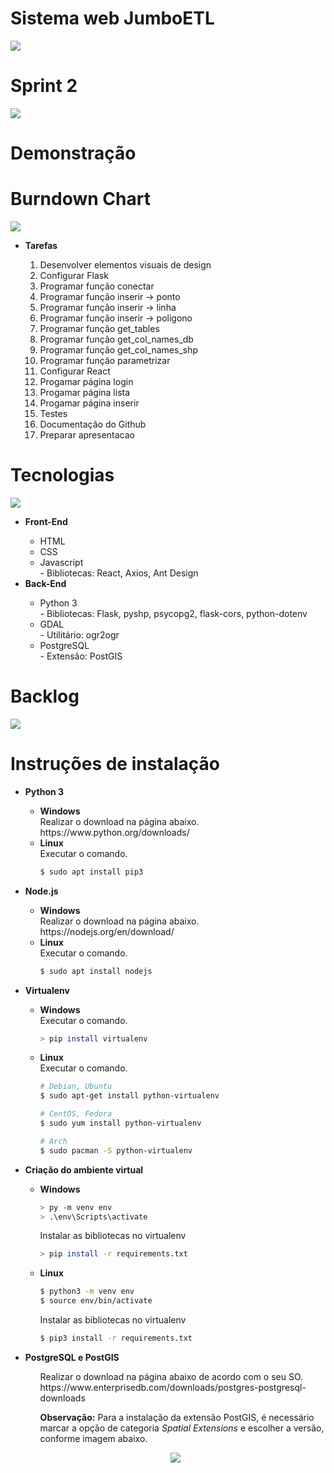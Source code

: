 # Sistema web JumboETL
![](https://i.imgur.com/pmG7ERF.png)

# Sprint 2
![](https://i.imgur.com/eiujiX8.png)

# Demonstração

# Burndown Chart
![](https://i.imgur.com/Yu6hzUM.png)

<ul>
  <li><b>Tarefas</b></li>

1. Desenvolver elementos visuais de design
2. Configurar Flask
3. Programar função conectar
4. Programar função inserir -> ponto
5. Programar função inserir -> linha
6. Programar função inserir -> poligono
7. Programar função get_tables
8. Programar função get_col_names_db
9. Programar função get_col_names_shp
10. Programar função parametrizar
11. Configurar React
12. Progamar página login
13. Progamar página lista
14. Progamar página inserir
15. Testes
16. Documentação do Github
17. Preparar apresentacao

</ul>

# Tecnologias
![](https://i.imgur.com/w3jtxBV.jpg)

<ul>
  <li><b>Front-End</b></li>
    <ul>
      <li>HTML</li>
      <li>CSS</li>
      <li>Javascript</li>
          - Bibliotecas: React, Axios, Ant Design
    </ul>
  
  <li><b>Back-End</b></li>
    <ul>
      <li>Python 3</li>
          - Bibliotecas: Flask, pyshp, psycopg2, flask-cors, python-dotenv
      <li>GDAL</li>
          - Utilitário: ogr2ogr
      <li>PostgreSQL</li>
          - Extensão: PostGIS   
    </ul>
</ul>

# Backlog
![](https://i.imgur.com/W6hY6KK.png)

# Instruções de instalação



<ul>
  <li><b>Python 3</b></li>
    <ul>
    <li><b>Windows</b></li> Realizar o download na página abaixo.<br/>https://www.python.org/downloads/
    <li><b>Linux</b></li> Executar o comando.<br/>

```bash
$ sudo apt install pip3
```
   </ul>
</ul>
 
<ul>
  <li><b>Node.js</b></li>
    <ul>
    <li><b>Windows</b></li> Realizar o download na página abaixo.<br/>https://nodejs.org/en/download/
    <li><b>Linux</b></li>Executar o comando.<br/>
    
```bash
$ sudo apt install nodejs
```    
  </ul>
</ul>

<ul>
  <li><b>Virtualenv</b></li>
  <ul>
    <li><b>Windows</b></li> Executar o comando.<br/>
   
```bash
> pip install virtualenv
```

   <li><b>Linux</b></li>Executar o comando.<br/>  
 
```bash
# Debian, Ubuntu
$ sudo apt-get install python-virtualenv

# CentOS, Fedora
$ sudo yum install python-virtualenv

# Arch
$ sudo pacman -S python-virtualenv
```

  </ul>  
</ul>
 
<ul>

<li><b>Criação do ambiente virtual</b></li>

<ul>

<li><b>Windows</b></li>

```bash
> py -m venv env
> .\env\Scripts\activate
```

   Instalar as bibliotecas no virtualenv
```bash
> pip install -r requirements.txt
```

<li><b>Linux</b></li>

```bash
$ python3 -m venv env
$ source env/bin/activate
```

   Instalar as bibliotecas no virtualenv
```bash
$ pip3 install -r requirements.txt
```

</ul>

</ul>

<ul>
  <li><b>PostgreSQL e PostGIS</b></li>
  <ul>
  Realizar o download na página abaixo de acordo com o seu SO.<br/>
  https://www.enterprisedb.com/downloads/postgres-postgresql-downloads
  
  <p></p>
  
  **Observação:** Para a instalação da extensão PostGIS, é necessário marcar a opção de categoria <i>Spatial Extensions</i> e escolher a versão, conforme imagem abaixo.
  </ul>
  
  <center><img src  = "https://i.stack.imgur.com/FvTZm.png"></center>

</ul>






